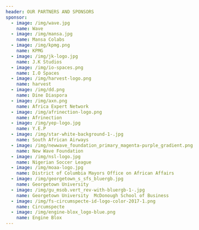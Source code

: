 ```yaml
---
header: OUR PARTNERS AND SPONSORS
sponsor:
  - image: /img/wave.jpg
    name: Wave
  - image: /img/mansa.jpg
    name: Mansa Colabs
  - image: /img/kpmg.png
    name: KPMG
  - image: /img/jk-logo.jpg
    name: J.K Studios
  - image: /img/io-spaces.png
    name: I.O Spaces
  - image: /img/harvest-logo.png
    name: harvest
  - image: /img/dd.png
    name: Dine Diaspora
  - image: /img/axn.png
    name: Africa Expert Network
  - image: /img/afrinection-logo.png
    name: Afrinection
  - image: /img/yep-logo.jpg
    name: Y.E.P
  - image: /img/star-white-background-1-.jpg
    name: South African Airways
  - image: /img/newwave_foundation_primary_magenta-purple_gradient.png
    name: New Wave Foundation
  - image: /img/nsl-logo.jpg
    name: Nigerian Soccer League
  - image: /img/moaa-logo.jpg
    name: District of Columbia Mayors Office on African Affairs
  - image: /img/georgetown_s_sfs_bluergb.jpg
    name: Georgetown University
  - image: /img/gu_msob.vert_rev-with-bluergb-1-.jpg
    name: Georgetown University  McDonough School of Business
  - image: /img/fs-circumspecte-id-logo-color-2017-1.png
    name: Circumspecte
  - image: /img/engine-blox_logo-blue.png
    name: Engine Blox
---
```


